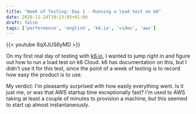 ```yaml
---
title: "Week of Testing: Day 1 - Running a load test on k6"
date: 2020-11-24T19:13:03+01:00
draft: false
tags: ['performance', 'english', 'k6.io', 'video', 'aws']
---
```


{{< youtube 6qXJUS6yMD >}}

On my first real day of testing with [k6.io](https://k6.io), I wanted to jump right in and figure out how to run a load test on k6 Cloud. k6 has documentation on this, but I didn't use it for this test, since the point of a week of testing is to record how easy the product is to use.

My verdict: I'm pleasantly surprised with how easily everything went. Is it just me, or was that AWS startup time exceptionally fast? I'm used to AWS taking at least a couple of minutes to provision a machine, but this seemed to start up almost instantaneously.